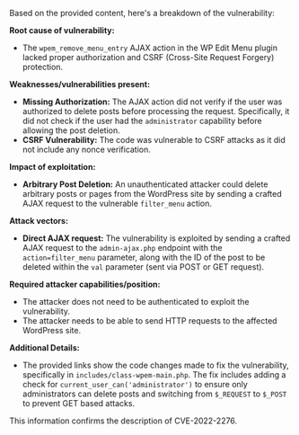 Based on the provided content, here's a breakdown of the vulnerability:

**Root cause of vulnerability:**

*   The `wpem_remove_menu_entry` AJAX action in the WP Edit Menu plugin lacked proper authorization and CSRF (Cross-Site Request Forgery) protection.

**Weaknesses/vulnerabilities present:**

*   **Missing Authorization:** The AJAX action did not verify if the user was authorized to delete posts before processing the request. Specifically, it did not check if the user had the `administrator` capability before allowing the post deletion.
*   **CSRF Vulnerability:** The code was vulnerable to CSRF attacks as it did not include any nonce verification.

**Impact of exploitation:**

*   **Arbitrary Post Deletion:** An unauthenticated attacker could delete arbitrary posts or pages from the WordPress site by sending a crafted AJAX request to the vulnerable `filter_menu` action.

**Attack vectors:**

*   **Direct AJAX request:** The vulnerability is exploited by sending a crafted AJAX request to the `admin-ajax.php` endpoint with the `action=filter_menu` parameter, along with the ID of the post to be deleted within the `val` parameter (sent via POST or GET request).

**Required attacker capabilities/position:**

*   The attacker does not need to be authenticated to exploit the vulnerability.
*   The attacker needs to be able to send HTTP requests to the affected WordPress site.

**Additional Details:**

*   The provided links show the code changes made to fix the vulnerability, specifically in `includes/class-wpem-main.php`. The fix includes adding a check for `current_user_can('administrator')` to ensure only administrators can delete posts and switching from `$_REQUEST` to `$_POST` to prevent GET based attacks.

This information confirms the description of CVE-2022-2276.